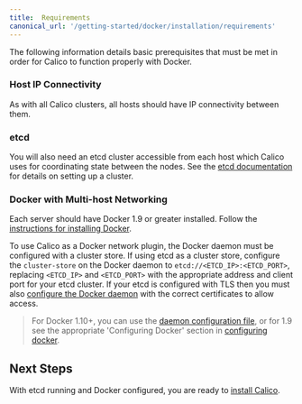 ```yaml
---
title:  Requirements
canonical_url: '/getting-started/docker/installation/requirements'
---
```


The following information details basic prerequisites that must be met
in order for Calico to function properly with Docker.

### Host IP Connectivity

As with all Calico clusters, all hosts should have IP connectivity between them.

### etcd

You will also need an etcd cluster accessible from each host which Calico
uses for coordinating state between the nodes. See the [etcd documentation][etcd]
for details on setting up a cluster.

### Docker with Multi-host Networking

Each server should have Docker 1.9 or greater installed.
Follow the [instructions for installing Docker][docker].

To use Calico as a Docker network plugin, the Docker daemon must be configured
with a cluster store.  If using etcd as a cluster store,
configure the `cluster-store` on the Docker daemon to `etcd://<ETCD_IP>:<ETCD_PORT>`,
replacing `<ETCD_IP>` and `<ETCD_PORT>` with the appropriate address and client
port for your etcd cluster.  If your etcd is configured with TLS then you must
also [configure the Docker daemon][daemon-cert-config] with the correct
certificates to allow access.

> For Docker 1.10+, you can use the [daemon configuration file][daemon-config-file],
> or for 1.9 see the appropriate 'Configuring Docker' section in [configuring docker][configuring-docker-1.9].

## Next Steps

With etcd running and Docker configured, you are ready to
[install Calico](manual).


[etcd]: https://coreos.com/etcd/docs/latest/
[docker]: https://docs.docker.com/engine/installation/
[daemon-config-file]: https://docs.docker.com/engine/reference/commandline/dockerd/#/daemon-configuration-file
[daemon-cert-config]: https://docs.docker.com/engine/reference/commandline/dockerd/#nodes-discovery
[configuring-docker-1.9]: https://docs.docker.com/v1.9/engine/articles/configuring/
